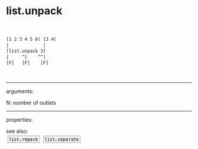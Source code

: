 # list.unpack

```


[1 2 3 4 5 6( [3 4(
|             |
[list.unpack 3]
|     ^|    ^^|
[F]   [F]    [F]

            
```
---
arguments:

N: number of outlets<br>

---
properties:


see also:<br>
![list.repack](img/object_list.repack.png)
![list.separate](img/object_list.separate.png)
